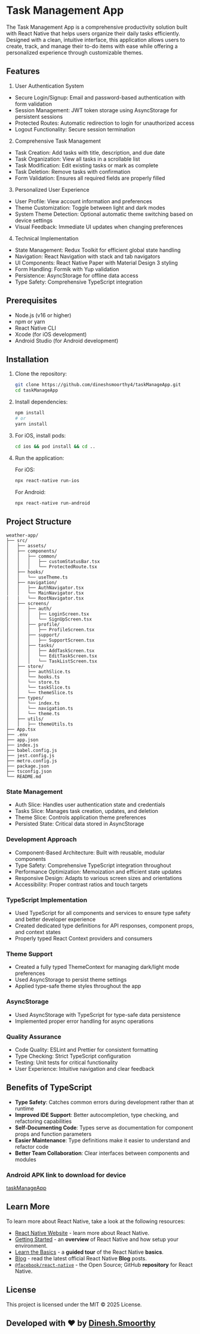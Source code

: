 # Task Management App

The Task Management App is a comprehensive productivity solution built with React Native that helps users organize their daily tasks efficiently. Designed with a clean, intuitive interface, this application allows users to create, track, and manage their to-do items with ease while offering a personalized experience through customizable themes.

## Features

1. User Authentication System
   
- Secure Login/Signup: Email and password-based authentication with form validation
- Session Management: JWT token storage using AsyncStorage for persistent sessions
- Protected Routes: Automatic redirection to login for unauthorized access
- Logout Functionality: Secure session termination

2. Comprehensive Task Management

- Task Creation: Add tasks with title, description, and due date
- Task Organization: View all tasks in a scrollable list
- Task Modification: Edit existing tasks or mark as complete
- Task Deletion: Remove tasks with confirmation
- Form Validation: Ensures all required fields are properly filled

3. Personalized User Experience

- User Profile: View account information and preferences
- Theme Customization: Toggle between light and dark modes
- System Theme Detection: Optional automatic theme switching based on device settings
- Visual Feedback: Immediate UI updates when changing preferences

4. Technical Implementation

- State Management: Redux Toolkit for efficient global state handling
- Navigation: React Navigation with stack and tab navigators
- UI Components: React Native Paper with Material Design 3 styling
- Form Handling: Formik with Yup validation
- Persistence: AsyncStorage for offline data access
- Type Safety: Comprehensive TypeScript integration

## Prerequisites

- Node.js (v16 or higher)
- npm or yarn
- React Native CLI
- Xcode (for iOS development)
- Android Studio (for Android development)

## Installation

1. Clone the repository:
   ```bash
   git clone https://github.com/dineshsmoorthy4/taskManageApp.git
   cd taskManageApp
   ```

2. Install dependencies:
   ```bash
   npm install
   # or
   yarn install
   ```

3. For iOS, install pods:
   ```bash
   cd ios && pod install && cd ..
   ```

4. Run the application:
   
   For iOS:
   ```bash
   npx react-native run-ios
   ```
   
   For Android:
   ```bash
   npx react-native run-android
   ```

## Project Structure

```
weather-app/
├── src/
│   ├── assets/
│   ├── components/
│   │   ├── common/
│   │   │   ├── customStatusBar.tsx
│   │   │   └── ProtectedRoute.tsx
│   ├── hooks/
│   │   └── useTheme.ts
│   ├── navigation/
│   │   ├── AuthNavigator.tsx
│   │   └── MainNavigator.tsx
|   |   └── RootNavigator.tsx
│   ├── screens/
│   │   ├── auth/
│   │   │   ├── LoginScreen.tsx
│   │   │   └── SignUpScreen.tsx
│   │   ├── profile/
│   │   │   ├── ProfileScreen.tsx
│   │   ├── support/
│   │   │   ├── SupportScreen.tsx
│   │   ├── tasks/
│   │   │   ├── AddTaskScreen.tsx
│   │   │   └── EditTaskScreen.tsx
│   │   │   └── TaskListScreen.tsx
│   ├── store/
│   │   ├── authSlice.ts
│   │   └── hooks.ts
│   │   └── store.ts
│   │   └── taskSlice.ts
│   │   └── themeSlice.ts
│   ├── types/
│   │   └── index.ts
│   │   └── navigation.ts
│   │   └── theme.ts
│   ├── utils/
│   │   ├── themeUtils.ts
├── App.tsx
├── .env
├── app.json
├── index.js
├── babel.config.js
├── jest.config.js
├── metro.config.js
├── package.json
├── tsconfig.json
└── README.md
```

### State Management

- Auth Slice: Handles user authentication state and credentials
- Tasks Slice: Manages task creation, updates, and deletion
- Theme Slice: Controls application theme preferences
- Persisted State: Critical data stored in AsyncStorage

### Development Approach

- Component-Based Architecture: Built with reusable, modular components
- Type Safety: Comprehensive TypeScript integration throughout
- Performance Optimization: Memoization and efficient state updates
- Responsive Design: Adapts to various screen sizes and orientations
- Accessibility: Proper contrast ratios and touch targets

### TypeScript Implementation

- Used TypeScript for all components and services to ensure type safety and better developer experience
- Created dedicated type definitions for API responses, component props, and context states
- Properly typed React Context providers and consumers

### Theme Support

- Created a fully typed ThemeContext for managing dark/light mode preferences
- Used AsyncStorage to persist theme settings
- Applied type-safe theme styles throughout the app

### AsyncStorage

- Used AsyncStorage with TypeScript for type-safe data persistence
- Implemented proper error handling for async operations

### Quality Assurance

- Code Quality: ESLint and Prettier for consistent formatting
- Type Checking: Strict TypeScript configuration
- Testing: Unit tests for critical functionality
- User Experience: Intuitive navigation and clear feedback

## Benefits of TypeScript

- **Type Safety**: Catches common errors during development rather than at runtime
- **Improved IDE Support**: Better autocompletion, type checking, and refactoring capabilities
- **Self-Documenting Code**: Types serve as documentation for component props and function parameters
- **Easier Maintenance**: Type definitions make it easier to understand and refactor code
- **Better Team Collaboration**: Clear interfaces between components and modules

### Android APK link to download for device

[taskManageApp](https://www.upload-apk.com/pcjSCyUWz48fFUL)

## Learn More

To learn more about React Native, take a look at the following resources:

- [React Native Website](https://reactnative.dev) - learn more about React Native.
- [Getting Started](https://reactnative.dev/docs/environment-setup) - an **overview** of React Native and how setup your environment.
- [Learn the Basics](https://reactnative.dev/docs/getting-started) - a **guided tour** of the React Native **basics**.
- [Blog](https://reactnative.dev/blog) - read the latest official React Native **Blog** posts.
- [`@facebook/react-native`](https://github.com/facebook/react-native) - the Open Source; GitHub **repository** for React Native.


## License
This project is licensed under the MIT © 2025 License.

## Developed with ❤️ by [Dinesh.Smoorthy](https://www.dineshsmoorthy.com)
